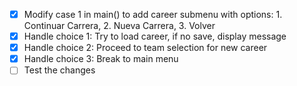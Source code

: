 - [x] Modify case 1 in main() to add career submenu with options: 1. Continuar Carrera, 2. Nueva Carrera, 3. Volver
- [x] Handle choice 1: Try to load career, if no save, display message
- [x] Handle choice 2: Proceed to team selection for new career
- [x] Handle choice 3: Break to main menu
- [ ] Test the changes
